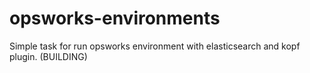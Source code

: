 # opsworks-environments
Simple task for run opsworks environment with elasticsearch and kopf plugin. (BUILDING)
